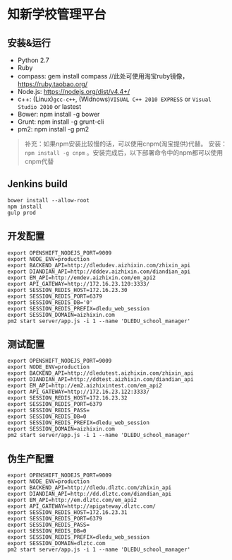 # 知新学校管理平台

## 安装&运行

* Python 2.7
* Ruby
* compass:  gem install compass   //此处可使用淘宝ruby镜像， https://ruby.taobao.org/
* Node.js: https://nodejs.org/dist/v4.4+/
* c++: (Linux)`gcc-c++`,  (Widnows)`VISUAL C++ 2010 EXPRESS` or `Visual Studio 2010`  or lastest
* Bower:  npm install -g bower
* Grunt:  npm install -g grunt-cli
* pm2:    npm install -g pm2

> 补充：如果npm安装比较慢的话，可以使用cnpm(淘宝提供)代替。 安装：`npm install -g cnpm` 。安装完成后，以下部署命令中的npm都可以使用cnpm代替

## Jenkins  build
    bower install --allow-root
    npm install
    gulp prod
## 开发配置
    export OPENSHIFT_NODEJS_PORT=9009
    export NODE_ENV=production
    export BACKEND_API=http://dledudev.aizhixin.com/zhixin_api
    export DIANDIAN_API=http://dddev.aizhixin.com/diandian_api
    export EM_API=http://emdev.aizhixin.com/em_api2
    export API_GATEWAY=http://172.16.23.120:3333/
    export SESSION_REDIS_HOST=172.16.23.30
    export SESSION_REDIS_PORT=6379
    export SESSION_REDIS_DB='0'
    export SESSION_REDIS_PREFIX=dledu_web_session
    export SESSION_DOMAIN=aizhixin.com
    pm2 start server/app.js -i 1 --name 'DLEDU_school_manager'
##  测试配置
    export OPENSHIFT_NODEJS_PORT=9009
    export NODE_ENV=production
    export BACKEND_API=http://dledutest.aizhixin.com/zhixin_api
    export DIANDIAN_API=http://ddtest.aizhixin.com/diandian_api
    export EM_API=http://em2.aizhixintest.com/em_api2
    export API_GATEWAY=http://172.16.23.122:3333/
    export SESSION_REDIS_HOST=172.16.23.32
    export SESSION_REDIS_PORT=6379 
    export SESSION_REDIS_PASS= 
    export SESSION_REDIS_DB=0
    export SESSION_REDIS_PREFIX=dledu_web_session
    export SESSION_DOMAIN=aizhixin.com
    pm2 start server/app.js -i 1 --name 'DLEDU_school_manager'
## 伪生产配置 
    export OPENSHIFT_NODEJS_PORT=9009
    export NODE_ENV=production
    export BACKEND_API=http://dledu.dlztc.com/zhixin_api
    export DIANDIAN_API=http://dd.dlztc.com/diandian_api
    export EM_API=http://em.dlztc.com/em_api2
    export API_GATEWAY=http://apigateway.dlztc.com/
    export SESSION_REDIS_HOST=172.16.23.31
    export SESSION_REDIS_PORT=6379 
    export SESSION_REDIS_PASS= 
    export SESSION_REDIS_DB=0
    export SESSION_REDIS_PREFIX=dledu_web_session
    export SESSION_DOMAIN=dlztc.com
    pm2 start server/app.js -i 1 --name 'DLEDU_school_manager'